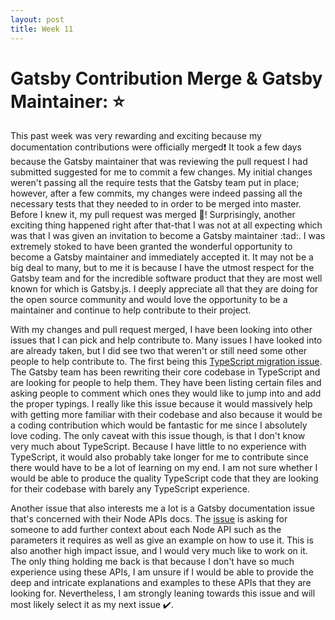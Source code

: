 ```yaml
---
layout: post
title: Week 11
---
```


# Gatsby Contribution Merge & Gatsby Maintainer: :star:

This past week was very rewarding and exciting because my documentation contributions were officially merged:exclamation: It took a few days because the Gatsby maintainer that was reviewing the pull request I had submitted suggested for me to commit a few changes. My initial changes weren't passing all the require tests that the Gatsby team put in place; however, after a few commits, my changes were indeed passing all the necessary tests that they needed to in order to be merged into master. Before I knew it, my pull request was merged :trumpet:! Surprisingly, another exciting thing happened right after that-that I was not at all expecting which was that I was given an invitation to become a Gatsby maintainer :tad:. I was extremely stoked to have been granted the wonderful opportunity to become a Gatsby maintainer and immediately accepted it. It may not be a big deal to many, but to me it is because I have the utmost respect for the Gatsby team and for the incredible software product that they are most well known for which is Gatsby.js. I deeply appreciate all that they are doing for the open source community and would love the opportunity to be a maintainer and continue to help contribute to their project.

With my changes and pull request merged, I have been looking into other issues that I can pick and help contribute to. Many issues I have looked into are already taken, but I did see two that weren't or still need some other people to help contribute to. The first being this [TypeScript migration issue](https://github.com/gatsbyjs/gatsby/issues/21995). The Gatsby team has been rewriting their core codebase in TypeScript and are looking for people to help them. They have been listing certain files and asking people to comment which ones they would like to jump into and add the proper typings. I really like this issue because it would massively help with getting more familiar with their codebase and also because it would be a coding contribution which would be fantastic for me since I absolutely love coding. The only caveat with this issue though, is that I don't know very much about TypeScript. Because I have little to no experience with TypeScript, it would also probably take longer for me to contribute since there would have to be a lot of learning on my end. I am not sure whether I would be able to produce the quality TypeScript code that they are looking for their codebase with barely any TypeScript experience.

Another issue that also interests me a lot is a Gatsby documentation issue that's concerned with their Node APIs docs. The [issue](https://github.com/gatsbyjs/gatsby/issues/12665) is asking for someone to add further context about each Node API such as the parameters it requires as well as give an example on how to use it. This is also another high impact issue, and I would very much like to work on it. The only thing holding me back is that because I don't have so much experience using these APIs, I am unsure if I would be able to provide the deep and intricate explanations and examples to these APIs that they are looking for. Nevertheless, I am strongly leaning towards this issue and will most likely select it as my next issue :heavy_check_mark:.
